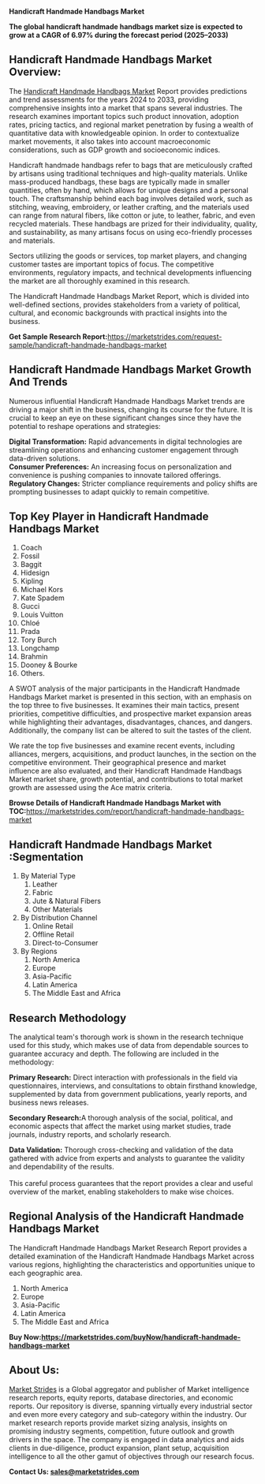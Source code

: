<p><strong>Handicraft Handmade Handbags Market</strong></p>
<p><strong>The global handicraft handmade handbags market size is expected to grow at a CAGR of 6.97% during the forecast period (2025&ndash;2033)</strong></p>
<h2>Handicraft Handmade Handbags Market Overview:</h2>
<p>The <a href="https://marketstrides.com/report/handicraft-handmade-handbags-market">Handicraft Handmade Handbags Market</a> Report provides predictions and trend assessments for the years 2024 to 2033, providing comprehensive insights into a market that spans several industries. The research examines important topics such product innovation, adoption rates, pricing tactics, and regional market penetration by fusing a wealth of quantitative data with knowledgeable opinion. In order to contextualize market movements, it also takes into account macroeconomic considerations, such as GDP growth and socioeconomic indices.</p>
<p>Handicraft handmade handbags refer to bags that are meticulously crafted by artisans using traditional techniques and high-quality materials. Unlike mass-produced handbags, these bags are typically made in smaller quantities, often by hand, which allows for unique designs and a personal touch. The craftsmanship behind each bag involves detailed work, such as stitching, weaving, embroidery, or leather crafting, and the materials used can range from natural fibers, like cotton or jute, to leather, fabric, and even recycled materials. These handbags are prized for their individuality, quality, and sustainability, as many artisans focus on using eco-friendly processes and materials.</p>
<p>Sectors utilizing the goods or services, top market players, and changing customer tastes are important topics of focus. The competitive environments, regulatory impacts, and technical developments influencing the market are all thoroughly examined in this research.</p>
<p>The Handicraft Handmade Handbags Market Report, which is divided into well-defined sections, provides stakeholders from a variety of political, cultural, and economic backgrounds with practical insights into the business.</p>
<p><strong>Get Sample Research Report:</strong><a href="https://marketstrides.com/request-sample/handicraft-handmade-handbags-market">https://marketstrides.com/request-sample/handicraft-handmade-handbags-market</a></p>
<h2>Handicraft Handmade Handbags Market Growth And Trends</h2>
<p>Numerous influential Handicraft Handmade Handbags Market trends are driving a major shift in the business, changing its course for the future. It is crucial to keep an eye on these significant changes since they have the potential to reshape operations and strategies:</p>
<p><strong>Digital Transformation:</strong> Rapid advancements in digital technologies are streamlining operations and enhancing customer engagement through data-driven solutions.<br /><strong>Consumer Preferences:</strong> An increasing focus on personalization and convenience is pushing companies to innovate tailored offerings.<br /><strong>Regulatory Changes:</strong> Stricter compliance requirements and policy shifts are prompting businesses to adapt quickly to remain competitive.</p>
<h2>Top Key Player in Handicraft Handmade Handbags Market</h2>
<ol>
<li>Coach</li>
<li>Fossil</li>
<li>Baggit</li>
<li>Hidesign</li>
<li>Kipling</li>
<li>Michael Kors</li>
<li>Kate Spadem</li>
<li>Gucci</li>
<li>Louis Vuitton</li>
<li>Chlo&eacute;</li>
<li>Prada</li>
<li>Tory Burch</li>
<li>Longchamp</li>
<li>Brahmin</li>
<li>Dooney &amp; Bourke</li>
<li>Others.</li>
</ol>
<p>A SWOT analysis of the major participants in the Handicraft Handmade Handbags Market market is presented in this section, with an emphasis on the top three to five businesses. It examines their main tactics, present priorities, competitive difficulties, and prospective market expansion areas while highlighting their advantages, disadvantages, chances, and dangers. Additionally, the company list can be altered to suit the tastes of the client.</p>
<p>We rate the top five businesses and examine recent events, including alliances, mergers, acquisitions, and product launches, in the section on the competitive environment. Their geographical presence and market influence are also evaluated, and their Handicraft Handmade Handbags Market market share, growth potential, and contributions to total market growth are assessed using the Ace matrix criteria.</p>
<p><strong>Browse Details of Handicraft Handmade Handbags Market with TOC:</strong><a href="https://marketstrides.com/report/handicraft-handmade-handbags-market">https://marketstrides.com/report/handicraft-handmade-handbags-market</a></p>
<h2>Handicraft Handmade Handbags Market :Segmentation</h2>
<ol>
<li>By Material Type
<ol>
<li>Leather</li>
<li>Fabric</li>
<li>Jute &amp; Natural Fibers</li>
<li>Other Materials</li>
</ol>
</li>
<li>By Distribution Channel
<ol>
<li>Online Retail</li>
<li>Offline Retail</li>
<li>Direct-to-Consumer</li>
</ol>
</li>
<li>By Regions
<ol>
<li>North America</li>
<li>Europe</li>
<li>Asia-Pacific</li>
<li>Latin America</li>
<li>The Middle East and Africa</li>
</ol>
</li>
</ol>
<h2>Research Methodology</h2>
<p>The analytical team's thorough work is shown in the research technique used for this study, which makes use of data from dependable sources to guarantee accuracy and depth. The following are included in the methodology:</p>
<p><strong>Primary Research:</strong> Direct interaction with professionals in the field via questionnaires, interviews, and consultations to obtain firsthand knowledge, supplemented by data from government publications, yearly reports, and business news releases.</p>
<p><strong>Secondary Research:</strong>A&nbsp;thorough analysis of the social, political, and economic aspects that affect the market using market studies, trade journals, industry reports, and scholarly research.</p>
<p><strong>Data Validation:</strong>&nbsp;Thorough cross-checking and validation of the data gathered with advice from experts and analysts to guarantee the validity and dependability of the results. <br /><br />This careful process guarantees that the report provides a clear and useful overview of the market, enabling stakeholders to make wise choices.</p>
<h2>Regional Analysis of the Handicraft Handmade Handbags Market</h2>
<p>The Handicraft Handmade Handbags Market Research Report provides a detailed examination of the Handicraft Handmade Handbags Market across various regions, highlighting the characteristics and opportunities unique to each geographic area.</p>
<ol>
<li>North America</li>
<li>Europe</li>
<li>Asia-Pacific</li>
<li>Latin America</li>
<li>The Middle East and Africa</li>
</ol>
<p><strong>Buy Now:<a href="https://marketstrides.com/buyNow/handicraft-handmade-handbags-market?price=single_price">https://marketstrides.com/buyNow/handicraft-handmade-handbags-market</a></strong></p>
<h2>About Us:</h2>
<p><a href="https://marketstrides.com/">Market Strides</a> is a Global aggregator and publisher of Market intelligence research reports, equity reports, database directories, and economic reports. Our repository is diverse, spanning virtually every industrial sector and even more every category and sub-category within the industry. Our market research reports provide market sizing analysis, insights on promising industry segments, competition, future outlook and growth drivers in the space. The company is engaged in data analytics and aids clients in due-diligence, product expansion, plant setup, acquisition intelligence to all the other gamut of objectives through our research focus.</p>
<p><strong>Contact Us: <a href="mailto:sales@marketstrides.com">sales@marketstrides.com</a></strong></p>

